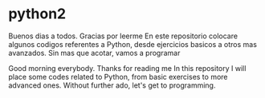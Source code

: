 # python2
Buenos dias a todos. Gracias por leerme
En este repositorio colocare algunos codigos referentes a Python, desde ejercicios basicos a otros mas avanzados.
Sin mas que acotar, vamos a programar

Good morning everybody. Thanks for reading me
In this repository I will place some codes related to Python, from basic exercises to more advanced ones.
Without further ado, let's get to programming.
